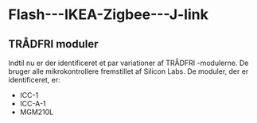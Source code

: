 # Flash---IKEA-Zigbee---J-link



## TRÅDFRI moduler
Indtil nu er der identificeret et par variationer af TRÅDFRI -modulerne. De bruger alle mikrokontrollere fremstillet af Silicon Labs. De moduler, der er identificeret, er:

* ICC-1
* ICC-A-1
* MGM210L
